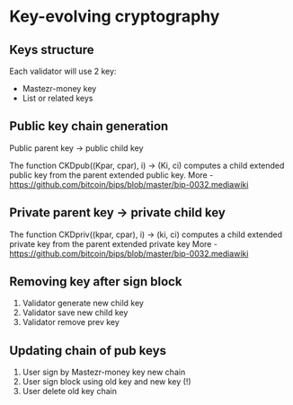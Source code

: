 # Key-evolving cryptography

## Keys structure

Each validator will use 2 key:
- Mastezr-money key
- List or related keys

## Public key chain generation

Public parent key → public child key

The function CKDpub((Kpar, cpar), i) → (Ki, ci) computes a child extended public key from the parent extended public key.
More - https://github.com/bitcoin/bips/blob/master/bip-0032.mediawiki

## Private parent key → private child key

The function CKDpriv((kpar, cpar), i) → (ki, ci) computes a child extended private key from the parent extended private key
More - https://github.com/bitcoin/bips/blob/master/bip-0032.mediawiki

## Removing key after sign block

1. Validator generate new child key
2. Validator save new child key
3. Validator remove prev key

## Updating chain of pub keys

1. User sign by Mastezr-money key new chain
2. User sign block using old key and new key (!)
3. User delete old key chain